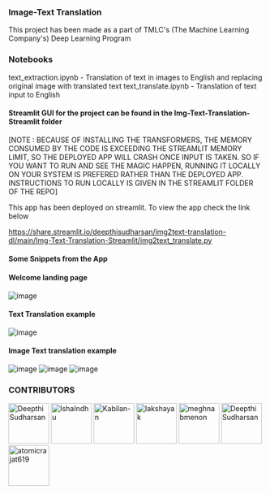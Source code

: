 ### Image-Text Translation

This project has been made as a part of TMLC's (The Machine Learning Company's) Deep Learning Program

### Notebooks

text_extraction.ipynb - Translation of text in images to English and replacing original image with translated text
text_translate.ipynb - Translation of text input to English

#### Streamlit GUI for the project can be found in the Img-Text-Translation-Streamlit folder

[NOTE : BECAUSE OF INSTALLING THE TRANSFORMERS, THE MEMORY CONSUMED BY THE CODE IS EXCEEDING THE STREAMLIT MEMORY LIMIT, SO THE DEPLOYED APP WILL CRASH ONCE INPUT IS TAKEN. SO IF YOU WANT TO RUN AND SEE THE MAGIC HAPPEN, RUNNING IT LOCALLY ON YOUR SYSTEM IS PREFERED RATHER THAN THE DEPLOYED APP. INSTRUCTIONS TO RUN LOCALLY IS GIVEN IN THE STREAMLIT FOLDER OF THE REPO]

This app has been deployed on streamlit. To view the app check the link below

https://share.streamlit.io/deepthisudharsan/img2text-translation-dl/main/Img-Text-Translation-Streamlit/img2text_translate.py

#### Some Snippets from the App

#### Welcome landing page
![image](https://user-images.githubusercontent.com/59824729/135139673-7504ace8-13e0-4589-a127-e161b018a93b.png)

#### Text Translation example

![image](https://user-images.githubusercontent.com/59824729/135140372-08b4192f-a8ea-4bd1-9c23-4c5265456130.png)

#### Image Text translation example

![image](https://user-images.githubusercontent.com/59824729/135140000-d36ab1e0-5b61-4e0d-b7e4-17212503a2ab.png)
![image](https://user-images.githubusercontent.com/59824729/135140040-62296a59-662c-4c23-8c48-eb9ef77ed0f8.png)
![image](https://user-images.githubusercontent.com/59824729/135140071-912b684d-d0fd-4885-868d-e20e5288d486.png)

### CONTRIBUTORS

[//]: contributor-faces
<a href="https://github.com/DeepthiSudharsan"><img src="https://avatars.githubusercontent.com/u/59824729?v=4" title="DeepthiSudharsan" width="80" height="80"></a>
<a href="https://github.com/IshaIndhu"><img src="https://avatars.githubusercontent.com/u/65705774?v=4" title="IshaIndhu" width="80" height="80"></a>
<a href="https://github.com/Kabilan-n"><img src="https://avatars.githubusercontent.com/u/60337704?v=4" title="Kabilan-n" width="80" height="80"></a>
<a href="https://github.com/lakshayak"><img src="https://avatars.githubusercontent.com/u/81644362?v=4" title="lakshayak" width="80" height="80"></a>
<a href="https://github.com/meghnabmenon"><img src="https://avatars.githubusercontent.com/u/65718925?v=4" title="meghnabmenon" width="80" height="80"></a>
<a href="https://github.com/DeepthiSudharsan"><img src="https://avatars.githubusercontent.com/u/59824729?v=4" title="DeepthiSudharsan" width="80" height="80"></a>
<a href="https://github.com/atomicrajat619"><img src="https://avatars.githubusercontent.com/u/46920783?v=4" title="atomicrajat619" width="80" height="80"></a>

